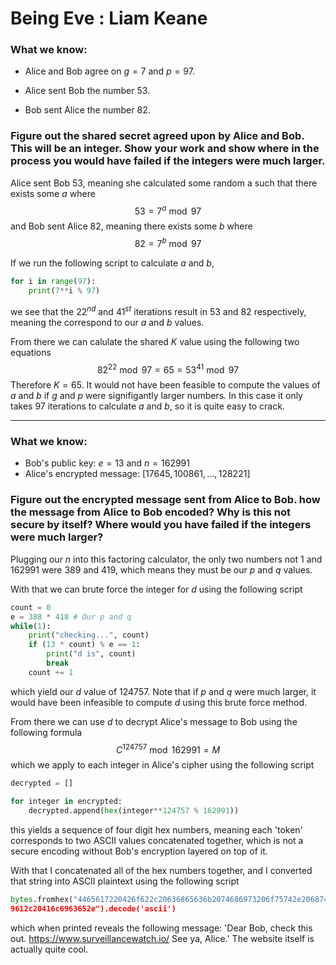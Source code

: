 # Being Eve : Liam Keane

### What we know:
- Alice and Bob agree on $g = 7$ and $p = 97$.

- Alice sent Bob the number $53$.

- Bob sent Alice the number $82$.

### Figure out the shared secret agreed upon by Alice and Bob. This will be an integer. Show your work and show where in the process you would have failed if the integers were much larger.

Alice sent Bob $53$, meaning she calculated some random a such that there exists some $a$ where $$53 = 7^a \bmod 97$$ and Bob sent Alice $82$,
meaning there exists some $b$ where $$82 = 7^b \bmod 97$$

If we run the following script to calculate $a$ and $b$,

```python
for i in range(97):
	print(7**i % 97)
```
we see that the $22^{nd}$ and $41^{st}$ iterations result in $53$ and $82$ respectively, meaning the correspond to our $a$ and $b$ values.

From there we can calulate the shared $K$ value using the following two equations
$$82^{22} \bmod 97 = 65 = 53^{41} \bmod 97$$
Therefore $K = 65$. It would not have been feasible to compute the values of $a$ and $b$ if $g$ and $p$ were signifigantly larger numbers. In this case it only takes $97$ iterations to calculate $a$ and $b$, so
it is quite easy to crack.

---

### What we know:
- Bob's public key: $e = 13$ and $n = 162991$
- Alice's encrypted message: $[17645, 100861, ... , 128221]$

### Figure out the encrypted message sent from Alice to Bob. how the message from Alice to Bob encoded? Why is this not secure by itself? Where would you have failed if the integers were much larger?

Plugging our $n$ into this factoring calculator, the only two numbers not $1$ and $162991$ were $389$ and $419$, which means they must be our $p$ and $q$ values.

With that we can brute force the integer for $d$ using the following script

```python
count = 0
e = 388 * 418 # Our p and q
while(1):
    print("checking...", count)
    if (13 * count) % e == 1:
        print("d is", count)
        break
    count += 1
```

which yield our $d$ value of $124757$. Note that if $p$ and $q$ were much larger, it would have been infeasible to compute $d$ using this brute force method.

From there we can use $d$ to decrypt Alice's message to Bob using the following formula
$$C^{124757} \bmod 162991 = M$$
which we apply to each integer in Alice's cipher using the following script

```python
decrypted = []

for integer in encrypted:
    decrypted.append(hex(integer**124757 % 162991))
```
this yields a sequence of four digit hex numbers, meaning each 'token' corresponds to two ASCII values concatenated together, which is not a secure encoding without Bob's encryption layered on top of it.

With that I concatenated all of the hex numbers together, and I converted that string into ASCII plaintext using the following script

```python
bytes.fromhex("4465617220426f622c20636865636b2074686973206f75742e2068747470733a2f2f7777772e7375727665696c6c616e636577617463682e696f2f20536565207
9612c20416c6963652e").decode('ascii')
```
which when printed reveals the following message: 'Dear Bob, check this out. https://www.surveillancewatch.io/ See ya, Alice.' The website itself is actually quite cool.